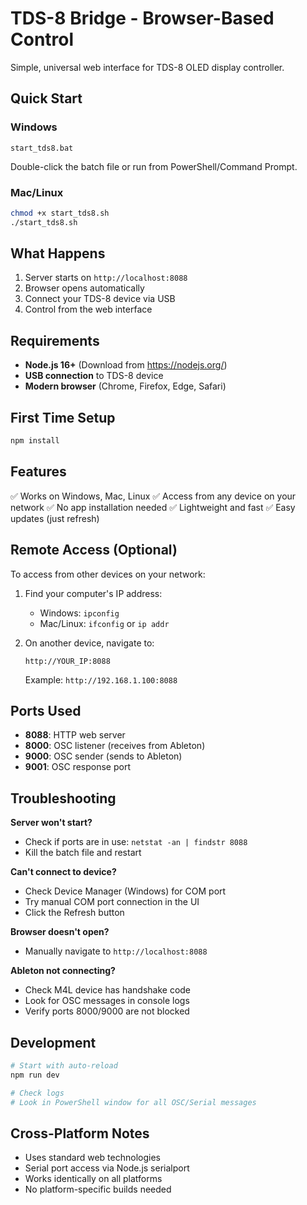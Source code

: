 # TDS-8 Bridge - Browser-Based Control

Simple, universal web interface for TDS-8 OLED display controller.

## Quick Start

### Windows
```
start_tds8.bat
```
Double-click the batch file or run from PowerShell/Command Prompt.

### Mac/Linux
```bash
chmod +x start_tds8.sh
./start_tds8.sh
```

## What Happens
1. Server starts on `http://localhost:8088`
2. Browser opens automatically
3. Connect your TDS-8 device via USB
4. Control from the web interface

## Requirements
- **Node.js 16+** (Download from https://nodejs.org/)
- **USB connection** to TDS-8 device
- **Modern browser** (Chrome, Firefox, Edge, Safari)

## First Time Setup
```bash
npm install
```

## Features
✅ Works on Windows, Mac, Linux
✅ Access from any device on your network
✅ No app installation needed
✅ Lightweight and fast
✅ Easy updates (just refresh)

## Remote Access (Optional)
To access from other devices on your network:

1. Find your computer's IP address:
   - Windows: `ipconfig`
   - Mac/Linux: `ifconfig` or `ip addr`

2. On another device, navigate to:
   ```
   http://YOUR_IP:8088
   ```
   Example: `http://192.168.1.100:8088`

## Ports Used
- **8088**: HTTP web server
- **8000**: OSC listener (receives from Ableton)
- **9000**: OSC sender (sends to Ableton)
- **9001**: OSC response port

## Troubleshooting

**Server won't start?**
- Check if ports are in use: `netstat -an | findstr 8088`
- Kill the batch file and restart

**Can't connect to device?**
- Check Device Manager (Windows) for COM port
- Try manual COM port connection in the UI
- Click the Refresh button

**Browser doesn't open?**
- Manually navigate to `http://localhost:8088`

**Ableton not connecting?**
- Check M4L device has handshake code
- Look for OSC messages in console logs
- Verify ports 8000/9000 are not blocked

## Development
```bash
# Start with auto-reload
npm run dev

# Check logs
# Look in PowerShell window for all OSC/Serial messages
```

## Cross-Platform Notes
- Uses standard web technologies
- Serial port access via Node.js serialport
- Works identically on all platforms
- No platform-specific builds needed
